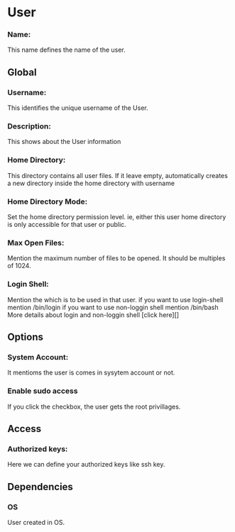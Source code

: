 # User

### Name:
This name defines the name of the user.

## Global

### Username:
This identifies the unique username of the User.

### Description:
This shows about the User information

### Home Directory:
This directory contains all user files. If it leave empty, automatically creates a new directory inside the home directory with username

### Home Directory Mode:
Set the home directory permission level. ie, either this user home directory is only accessible for that user or public.

### Max Open Files:
Mention the maximum number of files to be opened. It should be multiples of 1024.

### Login Shell:
Mention the which is to be used in that user.
if you want to use login-shell mention /bin/login
if you want to use non-loggin shell mention /bin/bash
More details about login and non-loggin shell [click here][]

## Options

### System Account:
It mentioms the user is comes in sysytem account or not.

### Enable sudo access
If you click the checkbox, the user gets the root privillages.

## Access

### Authorized keys:
Here we can define your authorized keys like ssh key.

## Dependencies

### OS
User created in OS.
